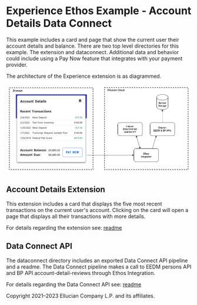 # Experience Ethos Example - Account Details Data Connect

This example includes a card and page that show the current user their account details and balance. There are two top level directories for this example. The extension and dataconnect.
Additional data and behavior could include using a Pay Now feature that integrates with your payment provider.

The architecture of the Experience extension is as diagrammed.

![](docs/images/Account-Details-Diagram.png)

## Account Details Extension

This extension includes a card that displays the five most recent transactions on the current user's account. Clicking on the card will open a page that displays all their transactions with more details.

For details regarding the extension see: [readme](extension/README.md)

## Data Connect API

The dataconnect directory includes an exported Data Connect API pipeline and a readme. The Data Connect pipeline makes a call to EEDM persons API and BP API account-detail-reviews through Ethos Integration.

For details regarding the Data Connect API see: [readme](dataconnect/README.md)

Copyright 2021–2023 Ellucian Company L.P. and its affiliates.
